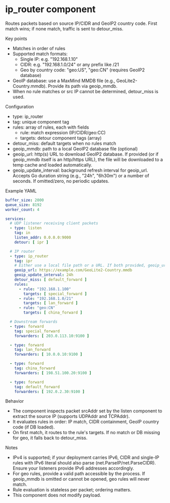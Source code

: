 # ip_router component

Routes packets based on source IP/CIDR and GeoIP2 country code. First match wins; if none match, traffic is sent to detour_miss.

Key points
- Matches in order of rules
- Supported match formats:
  - Single IP: e.g. "192.168.1.10"
  - CIDR: e.g. "192.168.1.0/24" or any prefix like /21
  - Geo by country code: "geo:US", "geo:CN" (requires GeoIP2 database)
- GeoIP database: use a MaxMind MMDB file (e.g., GeoLite2-Country.mmdb). Provide its path via geoip_mmdb.
- When no rule matches or src IP cannot be determined, detour_miss is used.

Configuration
- type: ip_router
- tag: unique component tag
- rules: array of rules, each with fields
  - rule: match expression (IP/CIDR/geo:CC)
  - targets: detour component tags (array)
- detour_miss: default targets when no rules match
- geoip_mmdb: path to a local GeoIP2 database file (optional)
- geoip_url: http(s) URL to download GeoIP2 database. If provided (or if geoip_mmdb itself is an http/https URL), the file will be downloaded to a temp cache and loaded automatically.
- geoip_update_interval: background refresh interval for geoip_url. Accepts Go duration string (e.g., "24h", "6h30m") or a number of seconds. If omitted/zero, no periodic updates.

Example YAML
```yaml
buffer_size: 2000
queue_size: 8192
worker_count: 4

services:
  # UDP listener receiving client packets
  - type: listen
    tag: in
    listen_addr: 0.0.0.0:9000
    detour: [ ipr ]

  # IP router
  - type: ip_router
    tag: ipr
    # Either use a local file path or a URL. If both provided, geoip_url takes precedence.
    geoip_url: https://example.com/GeoLite2-Country.mmdb
    geoip_update_interval: 24h
    detour_miss: [ default_forward ]
    rules:
      - rule: "192.168.1.100"
        targets: [ special_forward ]
      - rule: "192.168.1.0/21"
        targets: [ lan_forward ]
      - rule: "geo:CN"
        targets: [ china_forward ]

  # Downstream forwards
  - type: forward
    tag: special_forward
    forwarders: [ 203.0.113.10:9100 ]

  - type: forward
    tag: lan_forward
    forwarders: [ 10.0.0.10:9100 ]

  - type: forward
    tag: china_forward
    forwarders: [ 198.51.100.20:9100 ]

  - type: forward
    tag: default_forward
    forwarders: [ 192.0.2.30:9100 ]
```

Behavior
- The component inspects packet srcAddr set by the listen component to extract the source IP (supports UDPAddr and TCPAddr).
- It evaluates rules in order: IP match, CIDR containment, GeoIP country code (if DB loaded).
- On first match, it routes to the rule's targets. If no match or DB missing for geo, it falls back to detour_miss.

Notes
- IPv4 is supported; if your deployment carries IPv6, CIDR and single-IP rules with IPv6 literal should also parse (net.ParseIP/net.ParseCIDR). Ensure your listeners provide IPv6 addresses accordingly.
- For geo rules, provide a valid path accessible by the process. If geoip_mmdb is omitted or cannot be opened, geo rules will never match.
- Rule evaluation is stateless per packet; ordering matters.
- This component does not modify payload.

